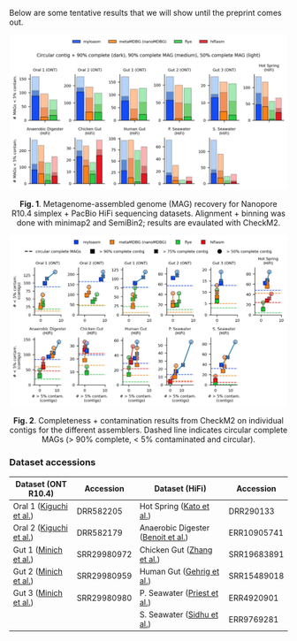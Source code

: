 Below are some tentative results that we will show until the preprint comes out. 

![alt](assets/real_data_mags.jpg)

<div align="center">
<b>Fig. 1</b>. Metagenome-assembled genome (MAG) recovery for Nanopore R10.4 simplex + PacBio HiFi sequencing datasets. Alignment + binning was done with minimap2 and SemiBin2; results are evaulated with CheckM2. 
</div>

![alt](assets/real_data_contigs_scatter.jpg)

<div align="center">
<b>Fig. 2</b>. Completeness + contamination results from CheckM2 on individual contigs for the different assemblers. Dashed line indicates circular complete MAGs (> 90% complete, < 5% contaminated and circular). 
</div>

### Dataset accessions

<center>

| Dataset (ONT R10.4)      | Accession   | Dataset (HiFi) | Accession|
|--------------------|-----------|----------------|----------|
| Oral 1  ([Kiguchi et al.](https://www.biorxiv.org/content/10.1101/2024.09.30.615745v1))     | DRR582205 | Hot Spring  ([Kato et al.](https://www.frontiersin.org/journals/microbiology/articles/10.3389/fmicb.2022.1045931/full))    | DRR290133  |
| Oral 2    ([Kiguchi et al.](https://www.biorxiv.org/content/10.1101/2024.09.30.615745v1))           | DRR582179   |Anaerobic Digester ([Benoit et al.](https://www.nature.com/articles/s41587-023-01983-6)) | ERR10905741 |
| Gut 1   ([Minich et al.](http://dx.doi.org/10.2139/ssrn.4960739))          | SRR29980972 |Chicken Gut    ([Zhang et al.](https://academic.oup.com/gigascience/article/doi/10.1093/gigascience/giac116/6833030))    | SRR19683891 |
| Gut 2 ([Minich et al.](http://dx.doi.org/10.2139/ssrn.4960739))            | SRR29980959 |Human Gut ([Gehrig et al.](https://www.microbiologyresearch.org/content/journal/mgen/10.1099/mgen.0.000794))          | SRR15489018 |
| Gut 3    ([Minich et al.](http://dx.doi.org/10.2139/ssrn.4960739))          | SRR29980980 |P. Seawater  ([Priest et al.](https://peerj.com/articles/11721/))      | ERR4920901  |
| | | S. Seawater ([Sidhu et al.](https://microbiomejournal.biomedcentral.com/articles/10.1186/s40168-023-01517-x))       | ERR9769281   |

</center>
